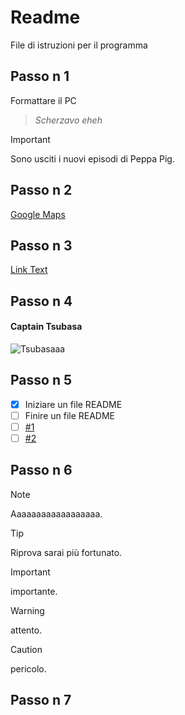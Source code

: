 # Readme 
File di istruzioni per il programma
## Passo n 1
Formattare il PC
> _Scherzavo eheh_

> [!IMPORTANT]
> Sono usciti i nuovi episodi di Peppa Pig.

## Passo n 2
[Google Maps](https://www.google.com/maps?authuser=0)

## Passo n 3
[Link Text](#Passo-n-1)

## Passo n 4

#### Captain Tsubasa
![Tsubasaaa](https://upload.wikimedia.org/wikipedia/it/a/aa/Personaggi_di_Capitan_Tsubasa.png)

## Passo n 5

- [x] Iniziare un file README
- [ ] Finire un file README
- [ ] [#1](https://github.com/RealB33rM4n/testITSpisa/issues/2)
- [ ] [#2](https://github.com/RealB33rM4n/testITSpisa/issues/3)

## Passo n 6

> [!NOTE]
> Aaaaaaaaaaaaaaaaaa.

> [!TIP]
> Riprova sarai più fortunato.

> [!IMPORTANT]
> importante.

> [!WARNING]
> attento.

> [!CAUTION]
> pericolo.

## Passo n 7

<!-- This content will not appear in the rendered Markdown -->

<!-- aaaaaaaaaaaaaaaaaaaaaaaaaaaaaaaaaaaaaaaaaaaaaaaaaaaaa -->
